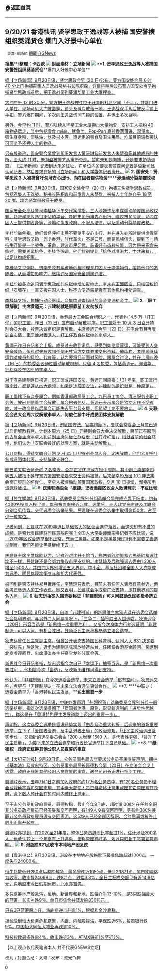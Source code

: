 ###  [:house:返回首頁](https://github.com/ourhimalayas/txt)
---


## 9/20/21 香港快讯 贤学思政王逸战等人被捕 国安警搜组织葵涌货仓 爆门入好景中心单位
` 英喜-粵語組` [轉載自GNews](https://gnews.org/zh-hans/1544451/)

**搜集****/****整理：卡西欧**
![](https://assets.gnews.org/wp-content/uploads/2021/09/0920fenmian.jpg)
封面素材：立场新闻
![](https://assets.gnews.org/wp-content/uploads/2021/09/Screen-Shot-2021-09-20-at-10.52.00-AM.png)
**1. ****贤学思政王逸战等人被捕****国安警搜组织葵涌货仓****爆门入好景中心单位**

[据【立场新闻】9月20日讯，贤学思政今早 (20 日)公布，警方国安处今晨 6 时 40 分上门拘捕召集人王逸战及秘书长陈枳森，详情将稍后公布警方国安处今早拘捕贤学思政成员后，把王逸战带到葵涌华星工业大厦搜查。](https://www.thestandnews.com/politics/賢學思政王逸戰等人被捕-國安警搜組織葵涌貨倉)

[大约中午 12 时 20 分，警方把王逸战押往位于旺角的社区空间「不二」，并爆门进入单位，现场可见大门被凿穿，锁头及碎片散落一地。王逸战双手从后被反手锁上手扣，警方爆门期间，多次向王逸战询问门锁的位置，并传出多次巨响。](https://www.thestandnews.com/politics/賢學思政王逸戰等人被捕-國安警搜組織葵涌貨倉)

[另外，今早约 11 时，警方陆续从华星工业大厦搬出大量物资，安排工人把约 40 箱物品运走，当中包括零食 m&m、鱿鱼丝、Pop-Pan 嘉顿香葱薄饼、湿纸巾、强生爽身粉、润肤油、以及书本等。遭运走的零食及卫生用品，均属目前惩教署认可可交予还押人士的物品。](https://www.thestandnews.com/politics/賢學思政王逸戰等人被捕-國安警搜組織葵涌貨倉)

[另有报道称，国安警今早曾到组织发言人黄沅琳及前发言人朱慧盈等其他成员的住所，至大约 11 时，朱慧盈被警方从寓所带走。暂时未知是拘捕，还是要求协助调查。 《立场新闻》记者到达朱的住址，在单位内的便衣警员查问记者是否新闻处认可记者，然后要求在场的《立场新闻》和大学媒体记者离开。](https://www.thestandnews.com/politics/賢學思政王逸戰等人被捕-國安警搜組織葵涌貨倉)
![](https://assets.gnews.org/wp-content/uploads/2021/09/Screen-Shot-2021-09-20-at-10.52.10-AM.png)
**2. ****国安处：贤学思政**** 3 ****人被捕****曾吁勿用安心出行、向在囚者提供物资****涉煽动分裂颠覆政权**

[据【立场新闻】9月20日讯，国家安全处今早（20 日）拘捕三名贤学思政成员，包括召集人王逸战、秘书长陈枳森和前发言人朱慧盈。被捕人士年龄介乎 18 至 20 岁，均为贤学思政骨干成员。](https://www.thestandnews.com/politics/國安處賢學思政-3-人被捕-曾籲勿用安心出行向在囚者提供物資-涉煽動分裂顛覆政權)

[国家安全处高级警司李桂华下午交代案情指，三人涉嫌违反串谋煽动颠覆国家政权罪，指贤学思政透过街站和平台，呼吁市民勿用安心出行、建议市民习武，以向在囚人士提供物资身等，涉煽动仇恨政府、不服从法律，以及煽动分裂颠覆政权。](https://www.thestandnews.com/politics/國安處賢學思政-3-人被捕-曾籲勿用安心出行向在囚者提供物資-涉煽動分裂顛覆政權)

[李桂华举例指，他们曾经呼吁市民不要使用安心出行，并在进入处所时提供虚假资料；贤学思政又指「光复香港，时代革命」不是口号，而是民族信念，提到下一场抗争可能是一个战争、革命，建议市民习武，装备好心态和技能，因为将来革命来临时，需要勇武抗争，李桂华强调，他们特别提到「抗争对准港共、中共政权」，以足以构成犯罪。](https://www.thestandnews.com/politics/國安處賢學思政-3-人被捕-曾籲勿用安心出行向在囚者提供物資-涉煽動分裂顛覆政權)

[李桂华又举例指，贤学思政有系统地向相同理念在囚人士提供物资，招揽他们的追随者，从而增加影响力，继续违反国家安全则属违法。](https://www.thestandnews.com/politics/國安處賢學思政-3-人被捕-曾籲勿用安心出行向在囚者提供物資-涉煽動分裂顛覆政權)

[李桂华被多次追问贤学思政如何在狱中增加影响力，李未有正面回应，只指囚权组织「石墙花」一直支援在囚人士，称不方便透露是否有其他机构接受调查。](https://www.thestandnews.com/politics/國安處賢學思政-3-人被捕-曾籲勿用安心出行向在囚者提供物資-涉煽動分裂顛覆政權)

[李桂华又指，拘捕行动会继续，会集中调查组织的资金来源和金主。](https://www.thestandnews.com/politics/國安處賢學思政-3-人被捕-曾籲勿用安心出行向在囚者提供物資-涉煽動分裂顛覆政權)
![](https://assets.gnews.org/wp-content/uploads/2021/09/Screen-Shot-2021-09-20-at-10.52.19-AM.png)
**3.****【职工盟解散】主席黄迺元：非建制就是原罪****望工友勿放弃**

[据【立场新闻】9月20日讯，香港最大工会联合组织之一、代表约 14.5 万「打工仔」的职工盟，昨日（19 日）宣布启动解散程序。职工盟将于 10 月 3 日召开特别会员大会，投票决议组织是否解散。主席黄迺元今早（20 日）在电台节目再度剖白心情，表示愧对香港人、打工仔及身在狱中的李卓人。](https://www.thestandnews.com/politics/a職工盟宣佈啟動解散程序-主席黃迺元愧對香港人)

[黄迺元昨日在记者会上指，成员过去收到讯息，感受到如继续营运，可能受到人身安全威胁，但现时未有收到任何正式官方文件要求交出资料。他续称，考虑到继续运作对成员的风险、代价等，认为要将目前面对风险，跟属会讨论，并在上周四晚（16 日）的执委会议通过启动解散机制，只留 4 名执委，包括黄迺元、邓建华、钟松辉及在囚中的李卓人。](https://www.thestandnews.com/politics/a職工盟宣佈啟動解散程序-主席黃迺元愧對香港人)

[对于有亲建制连日报道，职工盟或违国安法，黄迺元回应指：「31 年来，职工盟行事宗旨，都是遵从四大纲领，如果是违反国安法，非建制的组织就是一种原罪」。](https://www.thestandnews.com/politics/a職工盟宣佈啟動解散程序-主席黃迺元愧對香港人)

[职工盟辖下有众多属会，例如香港邮政局员工会、九巴员工协会、清洁服务业职工会等，被问到随着工会解散，属会何去何从，黄迺元表示属会是独立运作不受影响，唯一改变是以后属会可能失去平台及支援，但希望工友不要放弃。](https://www.thestandnews.com/politics/a職工盟宣佈啟動解散程序-主席黃迺元愧對香港人)
![](https://assets.gnews.org/wp-content/uploads/2021/09/Screen-Shot-2021-09-20-at-10.52.28-AM.png)
**4. ****支联会会员大会周六议解散****李卓人、何俊仁狱中吁成员团体支持解散**

[据【立场新闻】9月20日讯，港区国安法、官媒炮轰下，支联会常委会上月底已通过启动解散程序，计划本周六（25 日）开特别会员大会决议解散，目前正在服刑的支联会主席李卓人和前副主席何俊仁联名发「公开呼吁信」，指就当前的社会环境，他们认为「支联会最好的处理方案，就是主动解散」。](https://www.thestandnews.com/politics/a-支聯會周六議解散-李卓人何俊仁獄中發公開信-籲成員團體支持解散)

[公开信指，得悉支联会计划 9 月 25 日开特别会员大会，议决解散，他们公开呼吁各成员团体代表，支持解散支联会。](https://www.thestandnews.com/politics/a-支聯會周六議解散-李卓人何俊仁獄中發公開信-籲成員團體支持解散)

[而目前支联会尚余的 7 名常委，全部正被还押或在狱中服刑，其中副主席邹幸彤等五人被指不遵守警方按国安法要求交出资料被捕，后来邹幸彤及因 10.1 非法集会案正服刑的何俊仁、李卓人被控煽动颠覆国家政权，9 月 10 日提堂，邹幸彤申请保释被拒。](https://www.thestandnews.com/politics/a-支聯會周六議解散-李卓人何俊仁獄中發公開信-籲成員團體支持解散)
![](https://assets.gnews.org/wp-content/uploads/2021/09/Screen-Shot-2021-09-20-at-10.52.36-AM.png)
**5. ****民建联选委会「报捷」记者重提区议会大败****谭耀宗：不应比较**

[据【独立媒体】9月20日讯，选举委员会界别分组选举今早完成点票下结束，约有4380名投票人投了票，累积投票率接近九成。选举后，两大政党民建联及工联会分别会见传媒，交代选委会选举结果。民建联在选委会选举中取得逾150席，占至少一成席位。](https://www.inmediahk.net/node/政經/民建聯選委會「報捷」記者重提區議會大敗-譚耀宗：不應比較)

[记者问到，民建联在2019年选民基础较大的区议会选举落败，而这次却有不错的成绩，是否代表民建联同民意脱钩呢？全国人大常委谭耀宗唤记者不应比较，说「2019年区议会选举很不正常，充满住黑暴。如果不是黑暴(我们)也不需要完善选举制度。我们不能让黑暴继续下去。」](https://www.inmediahk.net/node/政經/民建聯選委會「報捷」記者重提區議會大敗-譚耀宗：不應比較)

[民建联主席李慧琼同认为，记者的对比并不恰当，称两者的功能和选民基础和设计均不一样，民建联还是会努力争取市民支持的。李慧琼及后称强调选委由1,200人增至1,500人，并由四大界别增至五大界别，中小企、基层社团和全国人大亦能成为选委，明显体现均衡参与和扩大代表性。](https://www.inmediahk.net/node/政經/民建聯選委會「報捷」記者重提區議會大敗-譚耀宗：不應比較)

[被问到是否支持林郑月娥连任，李慧琼只表示，目前未有任何人表示有意参选，但会考虑参选人的工作表现。她又表明，民建联会争取更广泛支持，即其他界别的提名入闸。](https://www.inmediahk.net/node/政經/民建聯選委會「報捷」記者重提區議會大敗-譚耀宗：不應比較)
![](https://assets.gnews.org/wp-content/uploads/2021/09/Screen-Shot-2021-09-20-at-10.52.44-AM.png)
**6. ****狄志****远抽签入围选委****称证「非建制派」可入闸****鼓励泛民积极参选立会**

[据【立场新闻】9月20日讯，自称「非建制派」的新思维主席狄志远在选委会选举社会福利界别，与另外二人同票情况下，「三争二」抽签胜出入围选委。狄志远今（20日）形容当选是「新思维一次重要胜利」，又指今次身体力行参选证明「非建制派」可以入闸、有机会胜出，鼓励泛民主派积极参选立法会选举。](https://www.thestandnews.com/politics/ab-狄志遠抽籤入圍選委-稱證非建制派可入閘勝出-鼓勵泛民積極參選立會)

[狄志远曾任民主党副主席，但曾公开表态支持国民科育科、认同人大 831 决定要「袋住先」后退党，近年为建制派陈凯欣参选站台、任团结香港基金顾问、获邀到北京参观阅兵、出席港澳办主任夏宝龙的分享会等。](https://www.thestandnews.com/politics/ab-狄志遠抽籤入圍選委-稱證非建制派可入閘勝出-鼓勵泛民積極參選立會)

[新思维今日开记者指，狄志远指今次自己「幸运下」抽签当选，是「新思维一次重要胜利」。他相信今次「当选」，反映新思维作风得到支持。](https://www.thestandnews.com/politics/ab-狄志遠抽籤入圍選委-稱證非建制派可入閘勝出-鼓勵泛民積極參選立會)

[他认为，「非建制派」在今次选委会选举、未来立法会选举「都有空间」。狄志远又称，希望与「非建制朋友」在未来立法会选举衷诚合作。](https://www.thestandnews.com/politics/ab-狄志遠抽籤入圍選委-稱證非建制派可入閘勝出-鼓勵泛民積極參選立會)
![](https://assets.gnews.org/wp-content/uploads/2021/09/Screen-Shot-2021-09-20-at-10.52.56-AM.png)
**7. ****中联办：选委会选举为「香港特色民主发展」****迈出重要一步**

[据【立场新闻】9月20日讯，中联办发声明「热烈祝贺」选举委员会界别分组一般选举结束，指这次选举贯彻了「爱国者治港」原则，彰显新选制的「进步性优越性」，称这是在「香港特色民主发展道路上迈出的重要一步」。](https://www.thestandnews.com/politics/中聯辦選委會選舉為香港特色民主發展邁出重要一步)

[声明指，这次选委会选举是香港局势实现「由乱及治重大转折」后迎来的首场重要选举，立下了「爱国者治港，反中乱港者出局」的政治规矩，「让民主政治迈出坚实步伐」。又指新的选举委员会由 1200 人增至 1500 人，是代表性更强、「提升了民主质量」，为接下来的立法会选举和行政长官选举打下良好基础。](https://www.thestandnews.com/politics/中聯辦選委會選舉為香港特色民主發展邁出重要一步)
![](https://assets.gnews.org/wp-content/uploads/2021/09/Screen-Shot-2021-09-20-at-10.53.04-AM.png)
**8. ****聂德权：政府正统筹其他公职人员宣誓的事宜**

[据【大纪元时报】9月20日讯，公务员事务局去年要求公务员签署宣誓声明，拥护《基本法》及效忠特区。公务员事务局局长聂德权今早（20日）在立法会会议上透露，政府正统筹其他公职人员宣誓的事宜，政务司司长正进行相关工作。](https://hk.epochtimes.com/news/2021-09-20/86152243)

[聂德权表示，去年7月1日之前加入政府的约17万名公务员中，有129名公务员不理会或拒绝签妥和交回声明，其中绝大部份人员已经被终止聘用或因其它原因离开政府，余下数人预计会在短时间内被终止聘用。](https://hk.epochtimes.com/news/2021-09-20/86152243)

[至于非公务员的政府雇员，聂德权指，截止今年8月底，超过18,000名在任的全职非公务员政府雇员已经签妥和交回声明，有149人没有交回声明，另有约380名兼职非公务员政府雇员没有交回声明，这529人已经全部因辞职、合约届满或被终止聘用而离开政府。](https://hk.epochtimes.com/news/2021-09-20/86152243)

[聂德权亦提到，在2020至21年度，整体公务员辞职比率超过1%，估计涉及300多人。他承认较上一个年度有上升迹象，但称原因有好多，难以只归咎于签署宣誓声明。](https://hk.epochtimes.com/news/2021-09-20/86152243)
![](https://assets.gnews.org/wp-content/uploads/2021/09/Screen-Shot-2021-09-20-at-10.54.51-AM.png)
**9. ****港股跌****821****点收市****本地地产股急跌**

[据【香港电台】9月20日讯，港股在本地地产股拖累下最多急跌超过1000点，一度失守24000点。](https://news.rthk.hk/rthk/ch/component/k2/1611468-20210920.htm)

[恒生指数低开280点后越跌越急，最多曾跌近1050点，低见23871点，尾市跌幅略为收窄，收市报24099点，跌821点，跌幅3.3%，全日主板成交额只有近1418亿元，内地股市今日假期休市，北水亦暂停。](https://news.rthk.hk/rthk/ch/component/k2/1611468-20210920.htm)

[多只蓝筹地产股急泻，恒地、新世界和新地，跌幅介乎13-10%，是3只跌幅最大的蓝筹。长实亦跌9%。单日市值合共蒸发逾830亿元。](https://news.rthk.hk/rthk/ch/component/k2/1611468-20210920.htm)

[只有3只蓝筹股上升，海底捞逆市升逾1%，银娱和金沙靠稳。](https://news.rthk.hk/rthk/ch/component/k2/1611468-20210920.htm)

[担忧受到恒大债务危机拖累，内银、内险股挨沽，平保跌近6%，招商银行跌9%。中国恒大同恒大物业再跌逾10%。](https://news.rthk.hk/rthk/ch/component/k2/1611468-20210920.htm)

[科技指数最多跌逾4%，收市跌近3%，ATMX跌近1%至近3%。](https://news.rthk.hk/rthk/ch/component/k2/1611468-20210920.htm)

【以上观点仅代表笔者本人 并不代表GNEWS立场】

校对 / 封面合成：文粤 / 发布：流光飞舞

0
